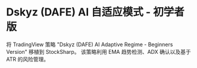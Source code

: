 # Dskyz (DAFE) AI 自适应模式 - 初学者版

将 TradingView 策略 "Dskyz (DAFE) AI Adaptive Regime - Beginners Version" 移植到 StockSharp。
该策略利用 EMA 趋势检测、ADX 确认以及基于 ATR 的风险管理。

